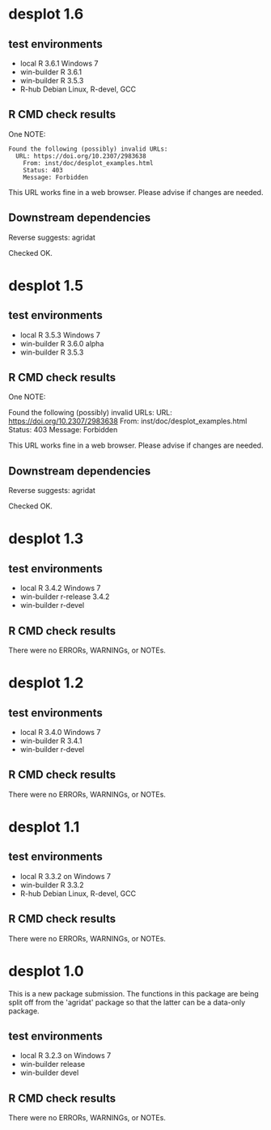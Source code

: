 # desplot 1.6

## test environments

* local R 3.6.1 Windows 7
* win-builder R 3.6.1
* win-builder R 3.5.3
* R-hub Debian Linux, R-devel, GCC

## R CMD check results

One NOTE:

```
Found the following (possibly) invalid URLs:
  URL: https://doi.org/10.2307/2983638
    From: inst/doc/desplot_examples.html
    Status: 403
    Message: Forbidden
```    

This URL works fine in a web browser. Please advise if changes are needed.

## Downstream dependencies

Reverse suggests:	agridat

Checked OK.



# desplot 1.5

## test environments

* local R 3.5.3 Windows 7
* win-builder R 3.6.0 alpha
* win-builder R 3.5.3

## R CMD check results

One NOTE:

Found the following (possibly) invalid URLs:
  URL: https://doi.org/10.2307/2983638
    From: inst/doc/desplot_examples.html
    Status: 403
    Message: Forbidden

This URL works fine in a web browser. Please advise if changes are needed.

## Downstream dependencies

Reverse suggests:	agridat

Checked OK.



# desplot 1.3 

## test environments

* local R 3.4.2 Windows 7
* win-builder r-release 3.4.2
* win-builder r-devel

## R CMD check results

There were no ERRORs, WARNINGs, or NOTEs.



# desplot 1.2

## test environments

* local R 3.4.0 Windows 7
* win-builder R 3.4.1
* win-builder r-devel

## R CMD check results

There were no ERRORs, WARNINGs, or NOTEs.



# desplot 1.1

## test environments

* local R 3.3.2 on Windows 7
* win-builder R 3.3.2
* R-hub Debian Linux, R-devel, GCC

## R CMD check results

There were no ERRORs, WARNINGs, or NOTEs.



# desplot 1.0

This is a new package submission.  The functions in this package are being
split off from the 'agridat' package so that the latter can be a data-only
package.

## test environments

* local R 3.2.3 on Windows 7
* win-builder release
* win-builder devel

## R CMD check results

There were no ERRORs, WARNINGs, or NOTEs.


